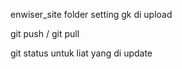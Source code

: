 enwiser_site folder setting gk di upload

git push / git pull

git status untuk liat yang di update
